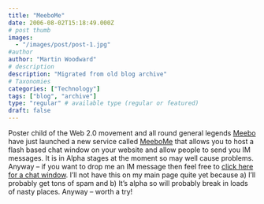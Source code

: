 ```yaml
---
title: "MeeboMe"
date: 2006-08-02T15:18:49.000Z
# post thumb
images:
  - "/images/post/post-1.jpg"
#author
author: "Martin Woodward"
# description
description: "Migrated from old blog archive"
# Taxonomies
categories: ["Technology"]
tags: ["blog", "archive"]
type: "regular" # available type (regular or featured)
draft: false
---
```


Poster child of the Web 2.0 movement and all round general legends [Meebo](http://www.meebo.com/) have just launched a new service called [MeeboMe](http://www.meebome.com/) that allows you to host a flash based chat window on your website and allow people to send you IM messages.  It is in Alpha stages at the moment so may well cause problems.  Anyway – if you want to drop me an IM message then feel free to [click here for a chat window](http://www.woodwardweb.com/chat.html).  I’ll not have this on my main page quite yet because a)  I’ll probably get tons of spam and b) It’s alpha so will probably break in loads of nasty places.  Anyway – worth a try!